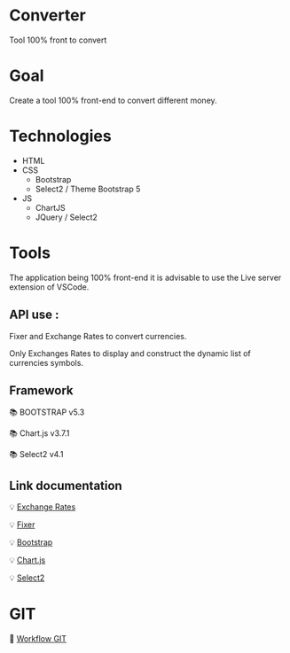 # Converter
Tool 100% front to convert 


# Goal

Create a tool 100% front-end to convert different money. 

# Technologies
- HTML
- CSS
    - Bootstrap
    - Select2 / Theme Bootstrap 5
- JS
    - ChartJS
    - JQuery / Select2

# Tools
The application being 100% front-end it is advisable to use the Live server extension of VSCode. 

## API use : 
Fixer and Exchange Rates to convert currencies.

Only Exchanges Rates to display and construct the dynamic list of currencies symbols. 

## Framework 
&#x1F4DA; BOOTSTRAP v5.3

&#x1F4DA; Chart.js v3.7.1

&#x1F4DA; Select2 v4.1

## Link documentation
&#x1F4A1; [Exchange Rates](https://apilayer.com/marketplace/exchangerates_data-api#documentation-tab)

&#x1F4A1; [Fixer](https://apilayer.com/marketplace/fixer-api)

&#x1F4A1; [Bootstrap](https://getbootstrap.com/docs/5.3/getting-started/introduction/)

&#x1F4A1; [Chart.js](https://www.chartjs.org/)

&#x1F4A1; [Select2](https://apalfrey.github.io/select2-bootstrap-5-theme/examples/multiple-select/)

# GIT

&#x1F4D6; [Workflow GIT](./documentation/workflow_git.md)